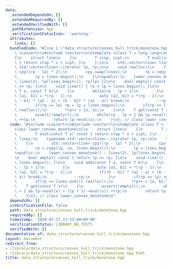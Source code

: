 ```yaml
---
data:
  _extendedDependsOn: []
  _extendedRequiredBy: []
  _extendedVerifiedWith: []
  _pathExtension: hpp
  _verificationStatusIcon: ':warning:'
  attributes:
    links: []
  bundledCode: "#line 1 \"data_structure/convex_hull_trick/monotone.hpp\"\n#include\
    \ <cassert>\n#include <vector>\n\ntemplate <class T = long long>\nclass lower_convex_monotone\n\
    {\n    struct line\n    {\n        T slop, icpt;\n        T eval(const T x) const\
    \ { return slop * x + icpt; }\n    };\n\n    std::vector<line> lines;\n    typename\
    \ std::vector<line>::iterator lp, rp;\n\n    void realloc()\n    {\n        std::vector<line>\
    \ cpy((rp - lp) * 2);\n        cpy.swap(lines);\n        rp = copy(lp, rp, lines.begin());\n\
    \        lp = lines.begin();\n    }\n\npublic:\n    lower_convex_monotone() :\
    \ lines(2), lp(lines.begin()), rp(lp) {}\n\n    bool empty() const { return lp\
    \ == rp; }\n\n    void clear() { rp = lp = lines.begin(); }\n\n    void add(const\
    \ T a, const T b)\n    {\n        while(rp - lp > 1)\n        {\n            auto\
    \ [a1, b1] = *(rp - 1);\n            auto [a2, b2] = *(rp - 2);\n            if((b\
    \ - b1) * (a2 - a) > (b - b2) * (a1 - a)) break;\n            --rp;\n        }\n\
    \        if(rp == lp) rp = lp = lines.begin();\n        if(rp == lines.end())\
    \ realloc();\n        *rp++ = {a, b};\n    }\n\n    T get(const T x)\n    {\n\
    \        assert(!empty());\n        while(rp - lp > 1 && lp->eval(x) > (lp + 1)->eval(x))\
    \ ++lp;\n        return lp->eval(x);\n    }\n}; // class lower_convex_monotone\n"
  code: "#include <cassert>\n#include <vector>\n\ntemplate <class T = long long>\n\
    class lower_convex_monotone\n{\n    struct line\n    {\n        T slop, icpt;\n\
    \        T eval(const T x) const { return slop * x + icpt; }\n    };\n\n    std::vector<line>\
    \ lines;\n    typename std::vector<line>::iterator lp, rp;\n\n    void realloc()\n\
    \    {\n        std::vector<line> cpy((rp - lp) * 2);\n        cpy.swap(lines);\n\
    \        rp = copy(lp, rp, lines.begin());\n        lp = lines.begin();\n    }\n\
    \npublic:\n    lower_convex_monotone() : lines(2), lp(lines.begin()), rp(lp) {}\n\
    \n    bool empty() const { return lp == rp; }\n\n    void clear() { rp = lp =\
    \ lines.begin(); }\n\n    void add(const T a, const T b)\n    {\n        while(rp\
    \ - lp > 1)\n        {\n            auto [a1, b1] = *(rp - 1);\n            auto\
    \ [a2, b2] = *(rp - 2);\n            if((b - b1) * (a2 - a) > (b - b2) * (a1 -\
    \ a)) break;\n            --rp;\n        }\n        if(rp == lp) rp = lp = lines.begin();\n\
    \        if(rp == lines.end()) realloc();\n        *rp++ = {a, b};\n    }\n\n\
    \    T get(const T x)\n    {\n        assert(!empty());\n        while(rp - lp\
    \ > 1 && lp->eval(x) > (lp + 1)->eval(x)) ++lp;\n        return lp->eval(x);\n\
    \    }\n}; // class lower_convex_monotone\n"
  dependsOn: []
  isVerificationFile: false
  path: data_structure/convex_hull_trick/monotone.hpp
  requiredBy: []
  timestamp: '2020-07-27 21:53:08+09:00'
  verificationStatus: LIBRARY_NO_TESTS
  verifiedWith: []
documentation_of: data_structure/convex_hull_trick/monotone.hpp
layout: document
redirect_from:
- /library/data_structure/convex_hull_trick/monotone.hpp
- /library/data_structure/convex_hull_trick/monotone.hpp.html
title: data_structure/convex_hull_trick/monotone.hpp
---
```

